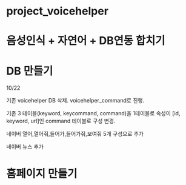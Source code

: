 # project_voicehelper

# 음성인식 + 자연어 + DB연동 합치기

# DB 만들기 
  10/22 
  
  기존 voicehelper DB 삭제. voicehelper_command로 진행.
  
  기존 3 테이블(keyword, keycommand, command)을 1테이블로 속성이 [id, keyword, url]인 command 테이블로 구성 변경.
  
  네이버 열어,열어줘,들어가,들어가줘,보여줘 5개 구성으로 추가
  
  네이버 뉴스 추가

# 홈페이지 만들기
